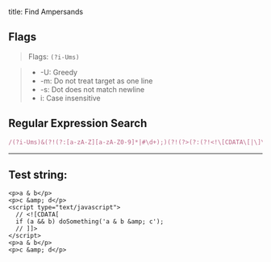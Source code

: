 title: Find Ampersands

## Flags

> Flags: `(?i-Ums)`

> * -U: Greedy
> * -m: Do not treat target as one line
> * -s: Dot does not match newline
> * i: Case insensitive

## Regular Expression Search

```ruby
/(?i-Ums)&(?!(?:[a-zA-Z][a-zA-Z0-9]*|#\d+);)(?!(?>(?:(?!<!\[CDATA\[|\]\]>).)*)\]\]>)/
```

---

## Test string:

```text
<p>a & b</p>
<p>c &amp; d</p>
<script type="text/javascript">
  // <![CDATA[
  if (a && b) doSomething('a & b &amp; c');
  // ]]>
</script>
<p>a & b</p>
<p>c &amp; d</p>
```


